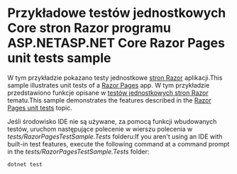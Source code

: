 # <a name="aspnet-core-razor-pages-unit-tests-sample"></a><span data-ttu-id="1e2e0-101">Przykładowe testów jednostkowych Core stron Razor programu ASP.NET</span><span class="sxs-lookup"><span data-stu-id="1e2e0-101">ASP.NET Core Razor Pages unit tests sample</span></span>

<span data-ttu-id="1e2e0-102">W tym przykładzie pokazano testy jednostkowe [stron Razor](https://docs.microsoft.com/aspnet/core/mvc/razor-pages) aplikacji.</span><span class="sxs-lookup"><span data-stu-id="1e2e0-102">This sample illustrates unit tests of a [Razor Pages](https://docs.microsoft.com/aspnet/core/mvc/razor-pages) app.</span></span> <span data-ttu-id="1e2e0-103">W tym przykładzie przedstawiono funkcje opisane w [testów jednostkowych stron Razor](https://docs.microsoft.com/aspnet/core/test/razor-pages-tests) tematu.</span><span class="sxs-lookup"><span data-stu-id="1e2e0-103">This sample demonstrates the features described in the [Razor Pages unit tests](https://docs.microsoft.com/aspnet/core/test/razor-pages-tests) topic.</span></span>

<span data-ttu-id="1e2e0-104">Jeśli środowisko IDE nie są używane, za pomocą funkcji wbudowanych testów, uruchom następujące polecenie w wierszu polecenia w *tests/RazorPagesTestSample.Tests* folderu:</span><span class="sxs-lookup"><span data-stu-id="1e2e0-104">If you aren't using an IDE with built-in test features, execute the following command at a command prompt in the *tests/RazorPagesTestSample.Tests* folder:</span></span>

```console
dotnet test
```
